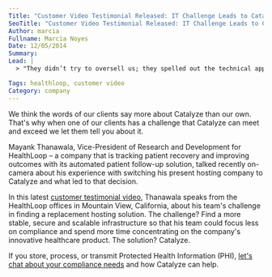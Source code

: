 ```yaml
---
Title: "Customer Video Testimonial Released: IT Challenge Leads to Catalyze Solution"
SeoTitle: "Customer Video Testimonial Released: IT Challenge Leads to Catalyze Solution"
Author: marcia
Fullname: Marcia Noyes
Date: 12/05/2014
Summary: 
Lead: |
  > "They didn’t try to oversell us; they spelled out the technical approach to a level that was completely clear and that I could understand. Also the chemistry was really great with their team. They are great people to work with." – Mayank Thanawala, HealthLoop

Tags: healthloop, customer video
Category: company
---
```

We think the words of our clients say more about Catalyze than our own. That's why when one of our clients has a challenge that Catalyze can meet and exceed we let them tell you about it.

Mayank Thanawala, Vice-President of Research and Development for HealthLoop – a company that is tracking patient recovery and improving outcomes with its automated patient follow-up solution, talked recently on-camera about his experience with switching his present hosting company to Catalyze and what led to that decision.

In this latest [customer testimonial video](https://catalyze.io/proof), Thanawala speaks from the HealthLoop offices in Mountain View, California, about his team's challenge in finding a replacement hosting solution. The challenge? Find a more stable, secure and scalable infrastructure so that his team could focus less on compliance and spend more time concentrating on the company's innovative healthcare product. The solution? Catalyze.

If you store, process, or transmit Protected Health Information (PHI), [let's chat about your compliance needs](https://catalyze.io/compliance) and how Catalyze can help.

